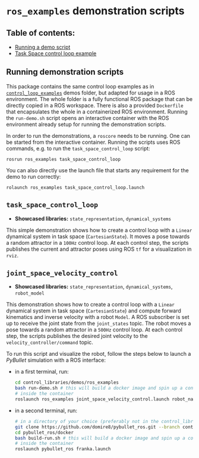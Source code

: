 # `ros_examples` demonstration scripts

## Table of contents:
* [Running a demo script](#running-demonstration-scripts)
* [Task Space control loop example](#task_space_control_loop)

## Running demonstration scripts
This package contains the same control loop examples as in [`control_loop_examples`](../control_loop_examples) demos
folder, but adapted for usage in a ROS environment.
The whole folder is a fully functional ROS package that can be directly copied in a ROS workspace.
There is also a provided `Dockerfile` that encapsulates the whole in a containerized ROS environment.
Running the `run-demo.sh` script opens an interactive container with the ROS environment already setup for running
the demonstration scripts.

In order to run the demonstrations, a `roscore` needs to be running.
One can be started from the interactive container.
Running the scripts uses ROS commands, e.g. to run the `task_space_control_loop` script:

```console
rosrun ros_examples task_space_control_loop
```

You can also directly use the launch file that starts any requirement for the demo to run correctly:

```console
rolaunch ros_examples task_space_control_loop.launch
```

## `task_space_control_loop`
* **Showcased libraries:** `state_representation`, `dynamical_systems`

This simple demonstration shows how to create a control loop with a `Linear` dynamical system in task space (`CartesianState`).
It moves a pose towards a random attractor in a `100Hz` control loop.
At each control step, the scripts publishes the current and attractor poses using ROS `tf` for a visualization in `rviz`.

## `joint_space_velocity_control`
* **Showcased libraries:** `state_representation`, `dynamical_systems`, `robot_model`

This demonstration shows how to create a control loop with a `Linear` dynamical system in task space (`CartesianState`) 
and compute forward kinematics and inverse velocity with a robot `Model`. A ROS subscriber is set up to receive the joint 
state from the `joint_states` topic.
The robot moves a pose towards a random attractor in a `500Hz` control loop.
At each control step, the scripts publishes the desired joint velocity to the `velocity_controller/command` topic.

To run this script and visualize the robot, follow the steps below to launch a *PyBullet* simulation with a ROS interface:

- in a first terminal, run:
    ```bash
    cd control_libraries/demos/ros_examples
    bash run-demo.sh # this will build a docker image and spin up a container
    # inside the container
    roslaunch ros_examples joint_space_velocity_control.launch robot_name:=franka
    ```
- in a second terminal, run:
    ```bash
    # in a directory of your choice (preferably not in the control_libraries directory)
    git clone https://github.com/domire8/pybullet_ros.git --branch control-libraries-demo --single-branch
    cd pybullet_ros/docker
    bash build-run.sh # this will build a docker image and spin up a container
    # inside the container
    roslaunch pybullet_ros franka.launch
    ```
